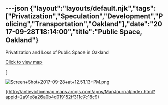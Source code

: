 ---json
{"layout":"layouts/default.njk","tags":["Privatization","Speculation","Development","Policing","Transportation","Oakland"],"date":"2017-09-28T18:14:00","title":"Public Space, Oakland"}
---

Privatization and Loss of Public Space in Oakland

[Click to view map](http://antievictionmap.maps.arcgis.com/apps/MapJournal/index.html?appid=2a91e8a26a0b4d019152ff311c7c18c9)

[

![Screen+Shot+2017-09-28+at+12.51.13+PM.png](https://images.squarespace-cdn.com/content/v1/52b7d7a6e4b0b3e376ac8ea2/1514056528398-UG9NWLFYJSLDWQC889NS/ke17ZwdGBToddI8pDm48kMvX1r-SnNZELoEsyoo_5lYUqsxRUqqbr1mOJYKfIPR7LoDQ9mXPOjoJoqy81S2I8N_N4V1vUb5AoIIIbLZhVYxCRW4BPu10St3TBAUQYVKc_svaTJ3LcqpCSrKI7qVJPeWRP-fLg7QlWXnDaSTjvWUT_ayROzAeceAE40y1uvVg/Screen%2BShot%2B2017-09-28%2Bat%2B12.51.13%2BPM.png)

](http://antievictionmap.maps.arcgis.com/apps/MapJournal/index.html?appid=2a91e8a26a0b4d019152ff311c7c18c9)